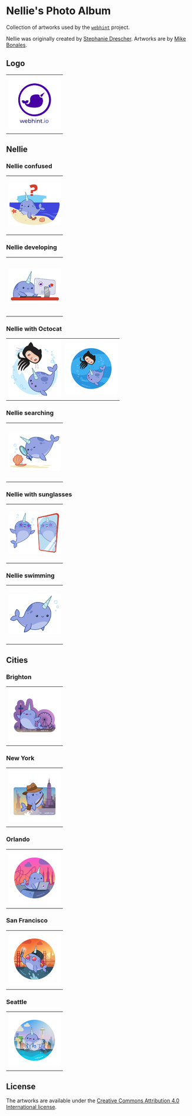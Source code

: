 # Nellie's Photo Album

Collection of artworks used by the [`webhint`][webhint site] project.

Nellie was originally created by [Stephanie Drescher][stephanie
drescher]. Artworks are by [Mike Bonales][mike bonales].

## Logo

<table>
    <tbody>
        <tr height=160>
            <td><a href="src/logo"><img width=140 src="src/logo/logo.svg" alt="logo"></a></td>
        </tr>
    </tbody>
</table>

## Nellie

### Nellie confused

<table>
    <tbody>
        <tr height=160>
            <td><a href="src/nellie/confused"><img width=140 src="src/nellie/confused/confused.svg" alt="Nellie confused"></a></td>
        </tr>
    </tbody>
</table>

### Nellie developing

<table>
    <tbody>
        <tr height=160>
            <td><a href="src/nellie/developing"><img width=140 src="src/nellie/developing/developing.svg" alt="Nellie developing"></a></td>
        </tr>
    </tbody>
</table>

### Nellie with Octocat

<table>
    <tbody>
        <tr height=160>
            <td><a href="src/nellie/octocat"><img width=140 src="src/nellie/octocat/octocat_1.svg" alt="Nellie with Octocat"></a></td>
            <td><a href="src/nellie/octocat"><img width=140 src="src/nellie/octocat/octocat_2.svg" alt="Nellie with Octocat"></a></td>
        </tr>
    </tbody>
</table>

### Nellie searching

<table>
    <tbody>
        <tr height=160>
            <td><a href="src/nellie/searching"><img width=140 src="src/nellie/searching/searching.svg" alt="Nellie searching"></a></td>
        </tr>
    </tbody>
</table>

### Nellie with sunglasses

<table>
    <tbody>
        <tr height=160>
            <td><a href="src/nellie/sunglasses"><img width=140 src="src/nellie/sunglasses/sunglasses.svg" alt="Nellie with sunglasses"></a></td>
        </tr>
    </tbody>
</table>

### Nellie swimming

<table>
    <tbody>
        <tr height=160>
            <td><a href="src/nellie/swimming"><img width=140 src="src/nellie/swimming/swimming.svg" alt="Nellie swimming"></a></td>
        </tr>
    </tbody>
</table>

## Cities

### Brighton

<table>
    <tbody>
        <tr height=160>
            <td><a href="src/city/brighton"><img width=140 src="src/city/brighton/brighton.svg" alt="Nellie in Brighton"></a></td>
        </tr>
    </tbody>
</table>

### New York

<table>
    <tbody>
        <tr height=160>
            <td><a href="src/city/new-york"><img width=140 src="src/city/new-york/new-york.svg" alt="Nellie in New York"></a></td>
        </tr>
    </tbody>
</table>

### Orlando

<table>
    <tbody>
        <tr height=160>
            <td><a href="src/city/orlando"><img width=140 src="src/city/orlando/orlando.svg" alt="Nellie in Orlando"></a></td>
        </tr>
    </tbody>
</table>

### San Francisco

<table>
    <tbody>
        <tr height=160>
            <td><a href="src/city/san-francisco"><img width=140 src="src/city/san-francisco/san-francisco.svg" alt="Nellie in San Francisco"></a></td>
        </tr>
    </tbody>
</table>

### Seattle

<table>
    <tbody>
        <tr height=160>
            <td><a href="src/city/seattle"><img width=140 src="src/city/seattle/seattle.svg" alt="Nellie in Seattle"></a></td>
        </tr>
    </tbody>
</table>

## License

The artworks are available under the [Creative Commons Attribution 4.0
International license][license].


<!-- Link labels: -->

[license]: LICENSE.txt
[mike bonales]: http://www.mikebonales.com/
[stephanie drescher]: http://stephaniestimac.com/
[webhint site]: https://webhint.io/
